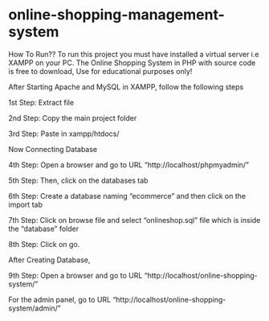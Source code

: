 # online-shopping-management-system
How To Run??
To run this project you must have installed a virtual server i.e XAMPP on your PC. The Online Shopping System in PHP with source code is free to download, Use for educational purposes only!

After Starting Apache and MySQL in XAMPP, follow the following steps

1st Step: Extract file

2nd Step: Copy the main project folder

3rd Step: Paste in xampp/htdocs/

Now Connecting Database

4th Step: Open a browser and go to URL “http://localhost/phpmyadmin/”

5th Step: Then, click on the databases tab

6th Step: Create a database naming “ecommerce” and then click on the import tab

7th Step: Click on browse file and select “onlineshop.sql” file which is inside the “database” folder

8th Step: Click on go.

After Creating Database,

9th Step: Open a browser and go to URL “http://localhost/online-shopping-system/”

For the admin panel, go to URL “http://localhost/online-shopping-system/admin/”
